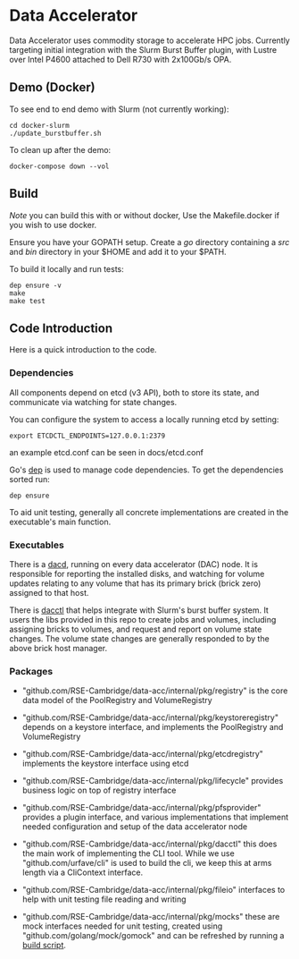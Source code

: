 # Data Accelerator

<!-- [![Build Status](https://travis-ci.org/JohnGarbutt/pfsaccel.svg?branch=master)](https://travis-ci.org/JohnGarbutt/pfsaccel)
[![Go Report Card](https://goreportcard.com/badge/github.com/johngarbutt/pfsaccel)](https://goreportcard.com/report/github.com/johngarbutt/pfsaccel)
[![Godoc](http://img.shields.io/badge/go-documentation-blue.svg?style=flat-square)](https://godoc.org/github.com/JohnGarbutt/pfsaccel)
[![Releases](https://img.shields.io/github/release/JohnGarbutt/pfsaccel/all.svg?style=flat-square)](https://github.com/JohnGarbutt/pfsaccel/releases)
[![LICENSE](https://img.shields.io/github/license/JohnGarbutt/pfsaccel.svg?style=flat-square)](https://github.com/JohnGarbutt/pfsaccel/blob/master/LICENSE)
-->

Data Accelerator uses commodity storage to accelerate HPC jobs.
Currently targeting initial integration with the Slurm Burst Buffer plugin,
with Lustre over Intel P4600 attached to Dell R730 with 2x100Gb/s OPA.

## Demo (Docker)

To see end to end demo with Slurm (not currently working):
```
cd docker-slurm
./update_burstbuffer.sh
```

To clean up after the demo:
```
docker-compose down --vol
```

## Build

*Note* you can build this with or without docker, Use the Makefile.docker if you wish to use docker.

Ensure you have your GOPATH setup. Create a *go* directory containing a *src* and *bin* directory in your $HOME and add it to your $PATH.

To build it locally and run tests:
```
dep ensure -v
make
make test
```

## Code Introduction

Here is a quick introduction to the code.

### Dependencies

All components depend on etcd (v3 API), both to store its state, and communicate via watching for state changes.

You can configure the system to access a locally running etcd by setting:
```
export ETCDCTL_ENDPOINTS=127.0.0.1:2379
```
an example etcd.conf can be seen in docs/etcd.conf

Go's [dep](https://golang.github.io/dep/) is used to manage code dependencies. To get the dependencies sorted run:
```
dep ensure
```

To aid unit testing, generally all concrete implementations are created in the executable's main function.

### Executables

There is a [dacd](cmd/dacd), running on every data accelerator (DAC) node.
It is responsible for reporting the installed disks, and watching for volume updates relating to any volume
that has its primary brick (brick zero) assigned to that host.

There is [dacctl](cmd/dacctl) that helps integrate with Slurm's burst buffer system. It users the libs provided in
this repo to create jobs and volumes, including assigning bricks to volumes, and request and report on volume
state changes. The volume state changes are generally responded to by the above brick host manager.

### Packages

* "github.com/RSE-Cambridge/data-acc/internal/pkg/registry" is the core data model of the PoolRegistry and VolumeRegistry

* "github.com/RSE-Cambridge/data-acc/internal/pkg/keystoreregistry" depends on a keystore interface, and implements
  the PoolRegistry and VolumeRegistry

* "github.com/RSE-Cambridge/data-acc/internal/pkg/etcdregistry" implements the keystore interface using etcd

* "github.com/RSE-Cambridge/data-acc/internal/pkg/lifecycle" provides business logic on top of registry interface

* "github.com/RSE-Cambridge/data-acc/internal/pkg/pfsprovider" provides a plugin interface, and various implementations
  that implement needed configuration and setup of the data accelerator node

* "github.com/RSE-Cambridge/data-acc/internal/pkg/dacctl" this does the main work of implementing the CLI tool.
  While we use "github.com/urfave/cli" is used to build the cli, we keep this at arms length via a CliContext interface.

* "github.com/RSE-Cambridge/data-acc/internal/pkg/fileio" interfaces to help with unit testing file reading and writing

* "github.com/RSE-Cambridge/data-acc/internal/pkg/mocks" these are mock interfaces needed for unit testing, created
  using "github.com/golang/mock/gomock" and can be refreshed by running a [build script](build/rebuild_mocks.sh).
